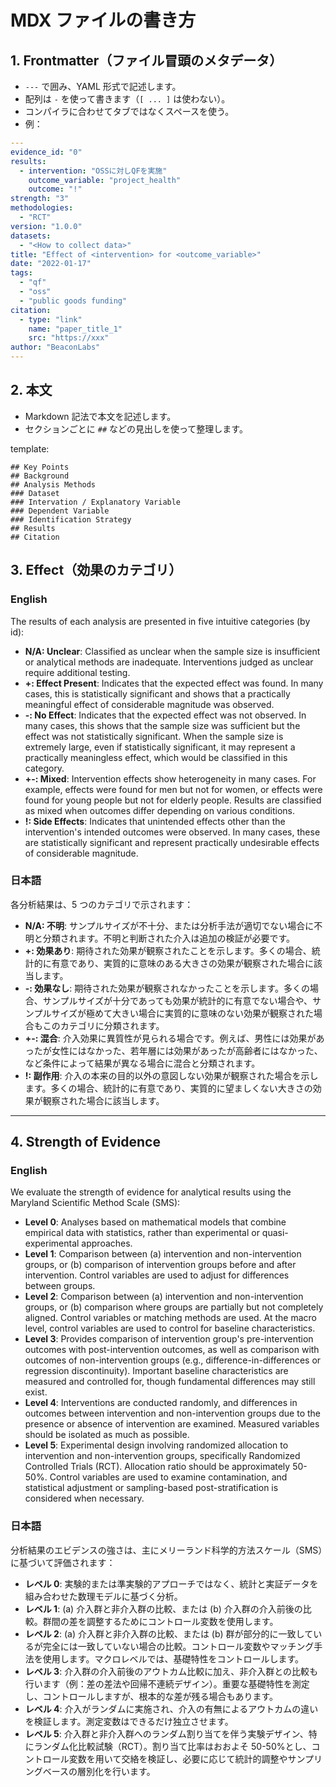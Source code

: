 # MDX ファイルの書き方

## 1. Frontmatter（ファイル冒頭のメタデータ）

- `---` で囲み、YAML 形式で記述します。
- 配列は `-` を使って書きます（`[ ... ]` は使わない）。
- コンパイラに合わせてタブではなくスペースを使う。
- 例：

```yaml
---
evidence_id: "0"
results:
  - intervention: "OSSに対しQFを実施"
    outcome_variable: "project_health"
    outcome: "!"
strength: "3"
methodologies:
  - "RCT"
version: "1.0.0"
datasets:
  - "<How to collect data>"
title: "Effect of <intervention> for <outcome_variable>"
date: "2022-01-17"
tags:
  - "qf"
  - "oss"
  - "public goods funding"
citation:
  - type: "link"
    name: "paper_title_1"
    src: "https://xxx"
author: "BeaconLabs"
---
```

## 2. 本文

- Markdown 記法で本文を記述します。
- セクションごとに `##` などの見出しを使って整理します。

template:

```
## Key Points
## Background
## Analysis Methods
### Dataset
### Intervation / Explanatory Variable
### Dependent Variable
### Identification Strategy
## Results
## Citation
```

## 3. Effect（効果のカテゴリ）

### English

The results of each analysis are presented in five intuitive categories (by id):

- **N/A: Unclear**: Classified as unclear when the sample size is insufficient or analytical methods are inadequate. Interventions judged as unclear require additional testing.
- **+: Effect Present**: Indicates that the expected effect was found. In many cases, this is statistically significant and shows that a practically meaningful effect of considerable magnitude was observed.
- **-: No Effect**: Indicates that the expected effect was not observed. In many cases, this shows that the sample size was sufficient but the effect was not statistically significant. When the sample size is extremely large, even if statistically significant, it may represent a practically meaningless effect, which would be classified in this category.
- **+-: Mixed**: Intervention effects show heterogeneity in many cases. For example, effects were found for men but not for women, or effects were found for young people but not for elderly people. Results are classified as mixed when outcomes differ depending on various conditions.
- **!: Side Effects**: Indicates that unintended effects other than the intervention's intended outcomes were observed. In many cases, these are statistically significant and represent practically undesirable effects of considerable magnitude.

### 日本語

各分析結果は、5 つのカテゴリで示されます：

- **N/A: 不明**: サンプルサイズが不十分、または分析手法が適切でない場合に不明と分類されます。不明と判断された介入は追加の検証が必要です。
- **+: 効果あり**: 期待された効果が観察されたことを示します。多くの場合、統計的に有意であり、実質的に意味のある大きさの効果が観察された場合に該当します。
- **-: 効果なし**: 期待された効果が観察されなかったことを示します。多くの場合、サンプルサイズが十分であっても効果が統計的に有意でない場合や、サンプルサイズが極めて大きい場合に実質的に意味のない効果が観察された場合もこのカテゴリに分類されます。
- **+-: 混合**: 介入効果に異質性が見られる場合です。例えば、男性には効果があったが女性にはなかった、若年層には効果があったが高齢者にはなかった、など条件によって結果が異なる場合に混合と分類されます。
- **!: 副作用**: 介入の本来の目的以外の意図しない効果が観察された場合を示します。多くの場合、統計的に有意であり、実質的に望ましくない大きさの効果が観察された場合に該当します。

---

## 4. Strength of Evidence

### English

We evaluate the strength of evidence for analytical results using the Maryland Scientific Method Scale (SMS):

- **Level 0**: Analyses based on mathematical models that combine empirical data with statistics, rather than experimental or quasi-experimental approaches.
- **Level 1**: Comparison between (a) intervention and non-intervention groups, or (b) comparison of intervention groups before and after intervention. Control variables are used to adjust for differences between groups.
- **Level 2**: Comparison between (a) intervention and non-intervention groups, or (b) comparison where groups are partially but not completely aligned. Control variables or matching methods are used. At the macro level, control variables are used to control for baseline characteristics.
- **Level 3**: Provides comparison of intervention group's pre-intervention outcomes with post-intervention outcomes, as well as comparison with outcomes of non-intervention groups (e.g., difference-in-differences or regression discontinuity). Important baseline characteristics are measured and controlled for, though fundamental differences may still exist.
- **Level 4**: Interventions are conducted randomly, and differences in outcomes between intervention and non-intervention groups due to the presence or absence of intervention are examined. Measured variables should be isolated as much as possible.
- **Level 5**: Experimental design involving randomized allocation to intervention and non-intervention groups, specifically Randomized Controlled Trials (RCT). Allocation ratio should be approximately 50-50%. Control variables are used to examine contamination, and statistical adjustment or sampling-based post-stratification is considered when necessary.

### 日本語

分析結果のエビデンスの強さは、主にメリーランド科学的方法スケール（SMS）に基づいて評価されます：

- **レベル 0**: 実験的または準実験的アプローチではなく、統計と実証データを組み合わせた数理モデルに基づく分析。
- **レベル 1**: (a) 介入群と非介入群の比較、または (b) 介入群の介入前後の比較。群間の差を調整するためにコントロール変数を使用します。
- **レベル 2**: (a) 介入群と非介入群の比較、または (b) 群が部分的に一致しているが完全には一致していない場合の比較。コントロール変数やマッチング手法を使用します。マクロレベルでは、基礎特性をコントロールします。
- **レベル 3**: 介入群の介入前後のアウトカム比較に加え、非介入群との比較も行います（例：差の差法や回帰不連続デザイン）。重要な基礎特性を測定し、コントロールしますが、根本的な差が残る場合もあります。
- **レベル 4**: 介入がランダムに実施され、介入の有無によるアウトカムの違いを検証します。測定変数はできるだけ独立させます。
- **レベル 5**: 介入群と非介入群へのランダム割り当てを伴う実験デザイン、特にランダム化比較試験（RCT）。割り当て比率はおおよそ 50-50%とし、コントロール変数を用いて交絡を検証し、必要に応じて統計的調整やサンプリングベースの層別化を行います。
